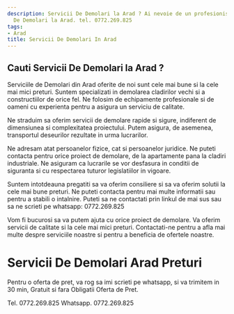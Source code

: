 ```yaml
---
description: Servicii De Demolari la Arad ? Ai nevoie de un profesionist in Servicii
  De Demolari la Arad. tel. 0772.269.825
tags:
- Arad
title: Servicii De Demolari In Arad
---
```



## Cauti Servicii De Demolari la Arad ?

Serviciile de Demolari din Arad oferite de noi sunt cele mai bune si la cele mai mici preturi. Suntem specializati in demolarea cladirilor vechi si a constructiilor de orice fel. Ne folosim de echipamente profesionale si de oameni cu experienta pentru a asigura un serviciu de calitate. 

Ne straduim sa oferim servicii de demolare rapide si sigure, indiferent de dimensiunea si complexitatea proiectului. Putem asigura, de asemenea, transportul deseurilor rezultate in urma lucrarilor. 

Ne adresam atat persoanelor fizice, cat si persoanelor juridice. Ne puteti contacta pentru orice proiect de demolare, de la apartamente pana la cladiri industriale. Ne asiguram ca lucrarile se vor desfasura in conditii de siguranta si cu respectarea tuturor legislatiilor in vigoare. 

Suntem intotdeauna pregatiti sa va oferim consiliere si sa va oferim solutii la cele mai bune preturi. Ne puteti contacta pentru mai multe informatii sau pentru a stabili o intalnire. Puteti sa ne contactati prin linkul de mai sus sau sa ne scrieti pe whatsapp: 0772.269.825 

Vom fi bucurosi sa va putem ajuta cu orice proiect de demolare. Va oferim servicii de calitate si la cele mai mici preturi. Contactati-ne pentru a afla mai multe despre serviciile noastre si pentru a beneficia de ofertele noastre.

# Servicii De Demolari Arad Preturi
Pentru o oferta de pret, va rog sa imi scrieti pe whatsapp, si va trimitem in 30 min, Gratuit si fara Obligatii Oferta de Pret.

Tel. 0772.269.825
Whatsapp. 0772.269.825